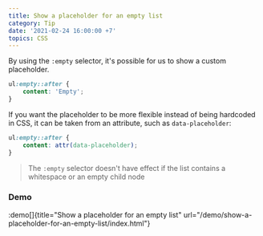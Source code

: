 ```yaml
---
title: Show a placeholder for an empty list
category: Tip
date: '2021-02-24 16:00:00 +7'
topics: CSS
---
```


By using the `:empty` selector, it's possible for us to show a custom placeholder.

```css
ul:empty::after {
    content: 'Empty';
}
```

If you want the placeholder to be more flexible instead of being hardcoded in CSS, it can be taken from an attribute, such as `data-placeholder`:

```css
ul:empty::after {
    content: attr(data-placeholder);
}
```

> The `:empty` selector doesn't have effect if the list contains a whitespace or an empty child node

### Demo

:demo[]{title="Show a placeholder for an empty list" url="/demo/show-a-placeholder-for-an-empty-list/index.html"}
